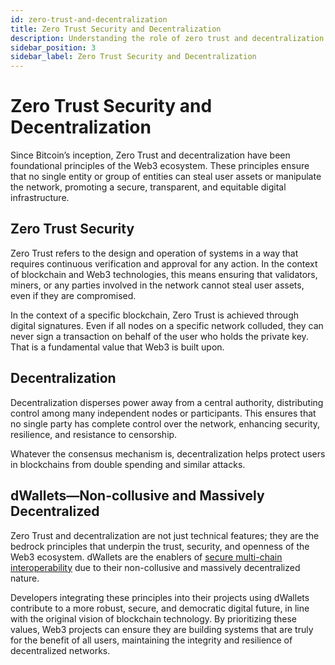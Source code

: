```yaml
---
id: zero-trust-and-decentralization
title: Zero Trust Security and Decentralization
description: Understanding the role of zero trust and decentralization in Ika's composable modular signature network.
sidebar_position: 3
sidebar_label: Zero Trust Security and Decentralization
---
```


# Zero Trust Security and Decentralization

Since Bitcoin’s inception, Zero Trust and decentralization have been foundational principles of the Web3 ecosystem.
These principles ensure that no single entity or group of entities can steal user assets or manipulate the network,
promoting a secure, transparent, and equitable digital infrastructure.

## Zero Trust Security

Zero Trust refers to the design and operation of systems in a way that requires continuous verification and approval for
any action.
In the context of blockchain and Web3 technologies, this means ensuring that validators, miners, or any parties involved
in the network cannot steal user assets, even if they are compromised.

In the context of a specific blockchain, Zero Trust is achieved through digital signatures.
Even if all nodes on a specific network colluded, they can never sign a transaction on behalf of the user who holds the
private key.
That is a fundamental value that Web3 is built upon.

## Decentralization

Decentralization disperses power away from a central authority, distributing control among many independent nodes or
participants.
This ensures that no single party has complete control over the network, enhancing security, resilience, and resistance
to censorship.

Whatever the consensus mechanism is, decentralization helps protect users in blockchains from double spending and
similar attacks.

## dWallets—Non-collusive and Massively Decentralized

Zero Trust and decentralization are not just technical features; they are the bedrock principles that underpin the
trust, security, and openness of the Web3 ecosystem.
dWallets are the enablers of [secure multi-chain interoperability](multi-chain-vs-cross-chain.md) due to their
non-collusive and massively decentralized nature.

Developers integrating these principles into their projects using dWallets contribute to a more robust, secure, and
democratic digital future, in line with the original vision of blockchain technology.
By prioritizing these values, Web3 projects can ensure they are building systems that are truly for the benefit of all
users, maintaining the integrity and resilience of decentralized networks.

